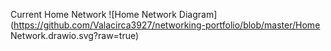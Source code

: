 Current Home Network
![Home Network Diagram](https://github.com/Valacirca3927/networking-portfolio/blob/master/Home Network.drawio.svg?raw=true)
